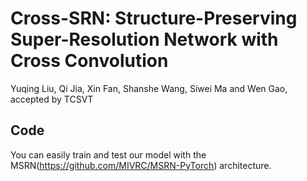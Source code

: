 # Cross-SRN: Structure-Preserving Super-Resolution Network with Cross Convolution
Yuqing Liu, Qi Jia, Xin Fan, Shanshe Wang, Siwei Ma and Wen Gao, accepted by TCSVT
## Code
You can easily train and test our model with the MSRN(https://github.com/MIVRC/MSRN-PyTorch) architecture.
